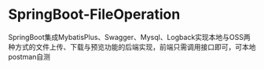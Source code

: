 # SpringBoot-FileOperation
SpringBoot集成MybatisPlus、Swagger、Mysql、Logback实现本地与OSS两种方式的文件上传、下载与预览功能的后端实现，前端只需调用接口即可，可本地postman自测
